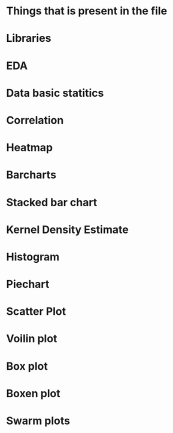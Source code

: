# Things that is present in the file
# Libraries
# EDA
# Data basic statitics
# Correlation
# Heatmap
# Barcharts
# Stacked bar chart
# Kernel Density Estimate
# Histogram
# Piechart
# Scatter Plot 
# Voilin plot 
# Box plot
# Boxen plot
# Swarm plots
